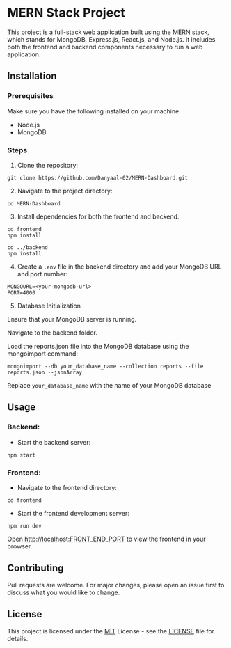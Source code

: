 # MERN Stack Project

This project is a full-stack web application built using the MERN stack, which stands for MongoDB, Express.js, React.js, and Node.js. It includes both the frontend and backend components necessary to run a web application.

## Installation

### Prerequisites

Make sure you have the following installed on your machine:

- Node.js
- MongoDB

### Steps

1. Clone the repository:

```
git clone https://github.com/Danyaal-02/MERN-Dashboard.git
```

2. Navigate to the project directory:

```
cd MERN-Dashboard
```

3. Install dependencies for both the frontend and backend:

```
cd frontend
npm install

cd ../backend
npm install
```

4. Create a `.env` file in the backend directory and add your MongoDB URL and port number:

```
MONGOURL=<your-mongodb-url>
PORT=4000
```

5. Database Initialization

Ensure that your MongoDB server is running.

Navigate to the backend folder.

Load the reports.json file into the MongoDB database using the mongoimport command:


`mongoimport --db your_database_name --collection reports --file reports.json --jsonArray`

Replace `your_database_name` with the name of your MongoDB database 


## Usage

### Backend:

- Start the backend server:

```
npm start
```

### Frontend:

- Navigate to the frontend directory:

```
cd frontend
```

- Start the frontend development server:

```
npm run dev
```
Open [http://localhost:FRONT_END_PORT](http://localhost:FRONT_END_PORT) to view the frontend in your browser.

## Contributing

Pull requests are welcome. For major changes, please open an issue first to discuss what you would like to change.

## License

This project is licensed under the [MIT](https://choosealicense.com/licenses/mit/) License - see the [LICENSE](LICENSE) file for details.
